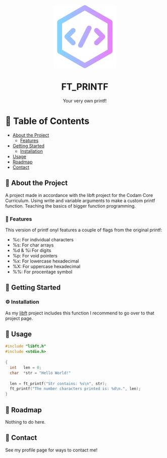 <div align="center">

  <img src="assets/code.png" alt="logo" width="200" height="auto" />
  <h1>FT_PRINTF</h1>
  
  <p>
    Your very own printf!
  </p>
</div>
  
  # :notebook_with_decorative_cover: Table of Contents

- [About the Project](#star2-about-the-project)
  * [Features](#dart-features)
- [Getting Started](#toolbox-getting-started)
  * [Installation](#gear-installation)
- [Usage](#eyes-usage)
- [Roadmap](#compass-roadmap)
- [Contact](#handshake-contact)



## :star2: About the Project
A project made in accordance with the libft project for the Codam Core Curriculum.
Using write and variable arguments to make a custom printf function. Teaching the basics of bigger function programming.




### :dart: Features

This version of printf onyl features a couple of flags from the original printf:
- %c: For individual characters
- %s: For char arrays
- %d & %i For digits
- %p: For void pointers
- %x: For lowercase hexadecimal
- %X: For uppercase hexadecimal
- %%: For procentage symbol




## 	:toolbox: Getting Started

### :gear: Installation

As my [libft](https://github.com/BasUitermark/libft) project includes this function I recommend to go over to that project page.



## :eyes: Usage

```c
#include "libft.h"
#include <stdio.h>

{
  int   len = 0;
  char  *str = "Hello World!"
  
  len = ft_printf("Str contains: %s\n", str);
  ft_printf("The number characters printed is: %d\n.", len);
}
```



## :compass: Roadmap

Nothing to do here.



## :handshake: Contact

See my profile page for ways to contact me!
